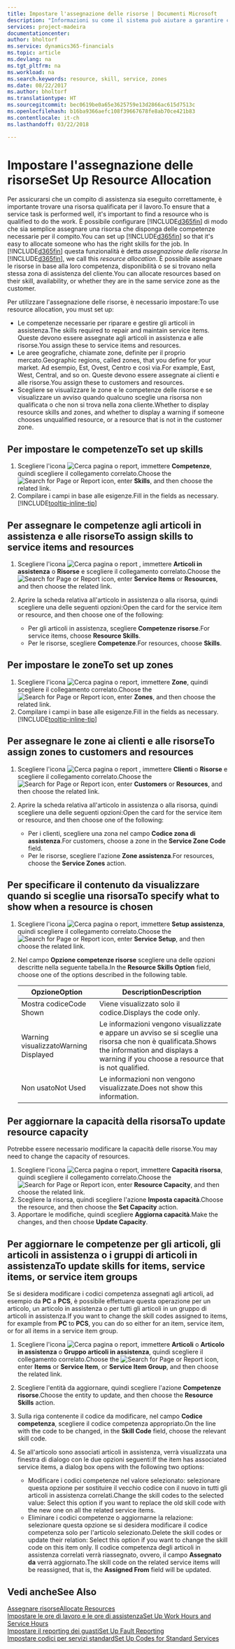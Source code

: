 ```yaml
---
title: Impostare l'assegnazione delle risorse | Documenti Microsoft
description: "Informazioni su come il sistema può aiutare a garantire che l'assegnazione venga fatta a chi ha le competenze necessarie per fornire a un servizio di assistenza."
services: project-madeira
documentationcenter: 
author: bholtorf
ms.service: dynamics365-financials
ms.topic: article
ms.devlang: na
ms.tgt_pltfrm: na
ms.workload: na
ms.search.keywords: resource, skill, service, zones
ms.date: 08/22/2017
ms.author: bholtorf
ms.translationtype: HT
ms.sourcegitcommit: bec0619be0a65e3625759e13d2866ac615d7513c
ms.openlocfilehash: b16ba9366aefc108f39667678fe8ab70ce421b83
ms.contentlocale: it-ch
ms.lasthandoff: 03/22/2018

---
```


# <a name="set-up-resource-allocation"></a><span data-ttu-id="cbcb8-103">Impostare l'assegnazione delle risorse</span><span class="sxs-lookup"><span data-stu-id="cbcb8-103">Set Up Resource Allocation</span></span>
<span data-ttu-id="cbcb8-104">Per assicurarsi che un compito di assistenza sia eseguito correttamente, è importante trovare una risorsa qualificata per il lavoro.</span><span class="sxs-lookup"><span data-stu-id="cbcb8-104">To ensure that a service task is performed well, it's important to find a resource who is qualified to do the work.</span></span> <span data-ttu-id="cbcb8-105">È possibile configurare [!INCLUDE[d365fin](includes/d365fin_md.md)] di modo che sia semplice assegnare una risorsa che disponga delle competenze necessarie per il compito.</span><span class="sxs-lookup"><span data-stu-id="cbcb8-105">You can set up [!INCLUDE[d365fin](includes/d365fin_md.md)] so that it's easy to allocate someone who has the right skills for the job.</span></span> <span data-ttu-id="cbcb8-106">In [!INCLUDE[d365fin](includes/d365fin_md.md)] questa funzionalità è detta _assegnazione delle risorse_.</span><span class="sxs-lookup"><span data-stu-id="cbcb8-106">In [!INCLUDE[d365fin](includes/d365fin_md.md)], we call this _resource allocation_.</span></span> <span data-ttu-id="cbcb8-107">È possibile assegnare le risorse in base alla loro competenza, disponibilità o se si trovano nella stessa zona di assistenza del cliente.</span><span class="sxs-lookup"><span data-stu-id="cbcb8-107">You can allocate resources based on their skill, availability, or whether they are in the same service zone as the customer.</span></span> 

<span data-ttu-id="cbcb8-108">Per utilizzare l'assegnazione delle risorse, è necessario impostare:</span><span class="sxs-lookup"><span data-stu-id="cbcb8-108">To use resource allocation, you must set up:</span></span>  
  
* <span data-ttu-id="cbcb8-109">Le competenze necessarie per riparare e gestire gli articoli in assistenza.</span><span class="sxs-lookup"><span data-stu-id="cbcb8-109">The skills required to repair and maintain service items.</span></span> <span data-ttu-id="cbcb8-110">Queste devono essere assegnate agli articoli in assistenza e alle risorse.</span><span class="sxs-lookup"><span data-stu-id="cbcb8-110">You assign these to service items and resources.</span></span>  
* <span data-ttu-id="cbcb8-111">Le aree geografiche, chiamate zone, definite per il proprio mercato.</span><span class="sxs-lookup"><span data-stu-id="cbcb8-111">Geographic regions, called zones, that you define for your market.</span></span> <span data-ttu-id="cbcb8-112">Ad esempio, Est, Ovest, Centro e così via.</span><span class="sxs-lookup"><span data-stu-id="cbcb8-112">For example, East, West, Central, and so on.</span></span> <span data-ttu-id="cbcb8-113">Queste devono essere assegnate ai clienti e alle risorse.</span><span class="sxs-lookup"><span data-stu-id="cbcb8-113">You assign these to customers and resources.</span></span>  
* <span data-ttu-id="cbcb8-114">Scegliere se visualizzare le zone e le competenze delle risorse e se visualizzare un avviso quando qualcuno sceglie una risorsa non qualificata o che non si trova nella zona cliente.</span><span class="sxs-lookup"><span data-stu-id="cbcb8-114">Whether to display resource skills and zones, and whether to display a warning if someone chooses unqualified resource, or a resource that is not in the customer zone.</span></span>  

## <a name="to-set-up-skills"></a><span data-ttu-id="cbcb8-115">Per impostare le competenze</span><span class="sxs-lookup"><span data-stu-id="cbcb8-115">To set up skills</span></span>
1. <span data-ttu-id="cbcb8-116">Scegliere l'icona ![Cerca pagina o report](media/ui-search/search_small.png "icona Cerca pagina o report"), immettere **Competenze**, quindi scegliere il collegamento correlato.</span><span class="sxs-lookup"><span data-stu-id="cbcb8-116">Choose the ![Search for Page or Report](media/ui-search/search_small.png "Search for Page or Report icon") icon, enter **Skills**, and then choose the related link.</span></span>  
2. <span data-ttu-id="cbcb8-117">Compilare i campi in base alle esigenze.</span><span class="sxs-lookup"><span data-stu-id="cbcb8-117">Fill in the fields as necessary.</span></span> [!INCLUDE[tooltip-inline-tip](includes/tooltip-inline-tip_md.md)]  

## <a name="to-assign-skills-to-service-items-and-resources"></a><span data-ttu-id="cbcb8-118">Per assegnare le competenze agli articoli in assistenza e alle risorse</span><span class="sxs-lookup"><span data-stu-id="cbcb8-118">To assign skills to service items and resources</span></span>
1. <span data-ttu-id="cbcb8-119">Scegliere l'icona ![Cerca pagina o report](media/ui-search/search_small.png "icona Cerca pagina o report") , immettere **Articoli in assistenza** o **Risorse** e scegliere il collegamento correlato.</span><span class="sxs-lookup"><span data-stu-id="cbcb8-119">Choose the ![Search for Page or Report](media/ui-search/search_small.png "Search for Page or Report icon") icon, enter **Service Items** or **Resources**, and then choose the related link.</span></span>  
2. <span data-ttu-id="cbcb8-120">Aprire la scheda relativa all'articolo in assistenza o alla risorsa, quindi scegliere una delle seguenti opzioni:</span><span class="sxs-lookup"><span data-stu-id="cbcb8-120">Open the card for the service item or resource, and then choose one of the following:</span></span>  
  
    * <span data-ttu-id="cbcb8-121">Per gli articoli in assistenza, scegliere **Competenze risorse**.</span><span class="sxs-lookup"><span data-stu-id="cbcb8-121">For service items, choose **Resource Skills**.</span></span>  
    * <span data-ttu-id="cbcb8-122">Per le risorse, scegliere **Competenze**.</span><span class="sxs-lookup"><span data-stu-id="cbcb8-122">For resources, choose **Skills**.</span></span>  

## <a name="to-set-up-zones"></a><span data-ttu-id="cbcb8-123">Per impostare le zone</span><span class="sxs-lookup"><span data-stu-id="cbcb8-123">To set up zones</span></span>
1. <span data-ttu-id="cbcb8-124">Scegliere l'icona ![Cerca pagina o report](media/ui-search/search_small.png "icona Cerca pagina o report"), immettere **Zone**, quindi scegliere il collegamento correlato.</span><span class="sxs-lookup"><span data-stu-id="cbcb8-124">Choose the ![Search for Page or Report](media/ui-search/search_small.png "Search for Page or Report icon") icon, enter **Zones**, and then choose the related link.</span></span>  
2. <span data-ttu-id="cbcb8-125">Compilare i campi in base alle esigenze.</span><span class="sxs-lookup"><span data-stu-id="cbcb8-125">Fill in the fields as necessary.</span></span> [!INCLUDE[tooltip-inline-tip](includes/tooltip-inline-tip_md.md)]  

## <a name="to-assign-zones-to-customers-and-resources"></a><span data-ttu-id="cbcb8-126">Per assegnare le zone ai clienti e alle risorse</span><span class="sxs-lookup"><span data-stu-id="cbcb8-126">To assign zones to customers and resources</span></span> 
1. <span data-ttu-id="cbcb8-127">Scegliere l'icona ![Cerca pagina o report](media/ui-search/search_small.png "icona Cerca pagina o report") , immettere **Clienti** o **Risorse** e scegliere il collegamento correlato.</span><span class="sxs-lookup"><span data-stu-id="cbcb8-127">Choose the ![Search for Page or Report](media/ui-search/search_small.png "Search for Page or Report icon") icon, enter **Customers** or **Resources**, and then choose the related link.</span></span>  
2. <span data-ttu-id="cbcb8-128">Aprire la scheda relativa all'articolo in assistenza o alla risorsa, quindi scegliere una delle seguenti opzioni:</span><span class="sxs-lookup"><span data-stu-id="cbcb8-128">Open the card for the service item or resource, and then choose one of the following:</span></span>  
  
    * <span data-ttu-id="cbcb8-129">Per i clienti, scegliere una zona nel campo **Codice zona di assistenza**.</span><span class="sxs-lookup"><span data-stu-id="cbcb8-129">For customers, choose a zone in the **Service Zone Code** field.</span></span>  
    * <span data-ttu-id="cbcb8-130">Per le risorse, scegliere l'azione **Zone assistenza**.</span><span class="sxs-lookup"><span data-stu-id="cbcb8-130">For resources, choose the **Service Zones** action.</span></span>  

## <a name="to-specify-what-to-show-when-a-resource-is-chosen"></a><span data-ttu-id="cbcb8-131">Per specificare il contenuto da visualizzare quando si sceglie una risorsa</span><span class="sxs-lookup"><span data-stu-id="cbcb8-131">To specify what to show when a resource is chosen</span></span>
1. <span data-ttu-id="cbcb8-132">Scegliere l'icona ![Cerca pagina o report](media/ui-search/search_small.png "icona Cerca pagina o report"), immettere **Setup assistenza**, quindi scegliere il collegamento correlato.</span><span class="sxs-lookup"><span data-stu-id="cbcb8-132">Choose the ![Search for Page or Report](media/ui-search/search_small.png "Search for Page or Report icon") icon, enter **Service Setup**, and then choose the related link.</span></span> 
2. <span data-ttu-id="cbcb8-133">Nel campo **Opzione competenze risorse** scegliere una delle opzioni descritte nella seguente tabella.</span><span class="sxs-lookup"><span data-stu-id="cbcb8-133">In the **Resource Skills Option** field, choose one of the options described in the following table.</span></span>  
  
    |<span data-ttu-id="cbcb8-134">**Opzione**</span><span class="sxs-lookup"><span data-stu-id="cbcb8-134">**Option**</span></span>|<span data-ttu-id="cbcb8-135">**Description**</span><span class="sxs-lookup"><span data-stu-id="cbcb8-135">**Description**</span></span>|  
    |------------|-------------|  
    |<span data-ttu-id="cbcb8-136">Mostra codice</span><span class="sxs-lookup"><span data-stu-id="cbcb8-136">Code Shown</span></span> | <span data-ttu-id="cbcb8-137">Viene visualizzato solo il codice.</span><span class="sxs-lookup"><span data-stu-id="cbcb8-137">Displays the code only.</span></span>|  
    |<span data-ttu-id="cbcb8-138">Warning visualizzato</span><span class="sxs-lookup"><span data-stu-id="cbcb8-138">Warning Displayed</span></span> | <span data-ttu-id="cbcb8-139">Le informazioni vengono visualizzate e appare un avviso se si sceglie una risorsa che non è qualificata.</span><span class="sxs-lookup"><span data-stu-id="cbcb8-139">Shows the information and displays a warning if you choose a resource that is not qualified.</span></span>|  
    |<span data-ttu-id="cbcb8-140">Non usato</span><span class="sxs-lookup"><span data-stu-id="cbcb8-140">Not Used</span></span> | <span data-ttu-id="cbcb8-141">Le informazioni non vengono visualizzate.</span><span class="sxs-lookup"><span data-stu-id="cbcb8-141">Does not show this information.</span></span>|  

## <a name="to-update-resource-capacity"></a><span data-ttu-id="cbcb8-142">Per aggiornare la capacità della risorsa</span><span class="sxs-lookup"><span data-stu-id="cbcb8-142">To update resource capacity</span></span>  
<span data-ttu-id="cbcb8-143">Potrebbe essere necessario modificare la capacità delle risorse.</span><span class="sxs-lookup"><span data-stu-id="cbcb8-143">You may need to change the capacity of resources.</span></span>  
  
1. <span data-ttu-id="cbcb8-144">Scegliere l'icona ![Cerca pagina o report](media/ui-search/search_small.png "icona Cerca pagina o report"), immettere **Capacità risorsa**, quindi scegliere il collegamento correlato.</span><span class="sxs-lookup"><span data-stu-id="cbcb8-144">Choose the ![Search for Page or Report](media/ui-search/search_small.png "Search for Page or Report icon") icon, enter **Resource Capacity**, and then choose the related link.</span></span>  
2. <span data-ttu-id="cbcb8-145">Scegliere la risorsa, quindi scegliere l'azione **Imposta capacità**.</span><span class="sxs-lookup"><span data-stu-id="cbcb8-145">Choose the resource, and then choose the **Set Capacity** action.</span></span>  
3. <span data-ttu-id="cbcb8-146">Apportare le modifiche, quindi scegliere **Aggiorna capacità**.</span><span class="sxs-lookup"><span data-stu-id="cbcb8-146">Make the changes, and then choose **Update Capacity**.</span></span>  

## <a name="to-update-skills-for-items-service-items-or-service-item-groups"></a><span data-ttu-id="cbcb8-147">Per aggiornare le competenze per gli articoli, gli articoli in assistenza o i gruppi di articoli in assistenza</span><span class="sxs-lookup"><span data-stu-id="cbcb8-147">To update skills for items, service items, or service item groups</span></span>
<span data-ttu-id="cbcb8-148">Se si desidera modificare i codici competenza assegnati agli articoli, ad esempio da **PC** a **PCS**, è possibile effettuare questa operazione per un articolo, un articolo in assistenza o per tutti gli articoli in un gruppo di articoli in assistenza.</span><span class="sxs-lookup"><span data-stu-id="cbcb8-148">If you want to change the skill codes assigned to items, for example from **PC** to **PCS**, you can do so either for an item, service item, or for all items in a service item group.</span></span>  
  
1. <span data-ttu-id="cbcb8-149">Scegliere l'icona ![Cerca pagina o report](media/ui-search/search_small.png "icona Cerca pagina o report"), immettere **Articoli** o **Articolo in assistenza** o **Gruppo articoli in assistenza**, quindi scegliere il collegamento correlato.</span><span class="sxs-lookup"><span data-stu-id="cbcb8-149">Choose the ![Search for Page or Report](media/ui-search/search_small.png "Search for Page or Report icon") icon, enter **Items** or **Service Item**, or **Service Item Group**, and then choose the related link.</span></span>  
2. <span data-ttu-id="cbcb8-150">Scegliere l'entità da aggiornare, quindi scegliere l'azione **Competenze risorse**.</span><span class="sxs-lookup"><span data-stu-id="cbcb8-150">Choose the entity to update, and then choose the **Resource Skills** action.</span></span>  
3. <span data-ttu-id="cbcb8-151">Sulla riga contenente il codice da modificare, nel campo **Codice competenza**, scegliere il codice competenza appropriato.</span><span class="sxs-lookup"><span data-stu-id="cbcb8-151">On the line with the code to be changed, in the **Skill Code** field, choose the relevant skill code.</span></span>  
4.  <span data-ttu-id="cbcb8-152">Se all'articolo sono associati articoli in assistenza, verrà visualizzata una finestra di dialogo con le due opzioni seguenti:</span><span class="sxs-lookup"><span data-stu-id="cbcb8-152">If the item has associated service items, a dialog box opens with the following two options:</span></span>  
  
    * <span data-ttu-id="cbcb8-153">Modificare i codici competenze nel valore selezionato: selezionare questa opzione per sostituire il vecchio codice con il nuovo in tutti gli articoli in assistenza correlati.</span><span class="sxs-lookup"><span data-stu-id="cbcb8-153">Change the skill codes to the selected value: Select this option if you want to replace the old skill code with the new one on all the related service items.</span></span>  
    * <span data-ttu-id="cbcb8-154">Eliminare i codici competenze o aggiornarne la relazione: selezionare questa opzione se si desidera modificare il codice competenza solo per l'articolo selezionato.</span><span class="sxs-lookup"><span data-stu-id="cbcb8-154">Delete the skill codes or update their relation: Select this option if you want to change the skill code on this item only.</span></span> <span data-ttu-id="cbcb8-155">Il codice competenza degli articoli in assistenza correlati verrà riassegnato, ovvero, il campo **Assegnato da** verrà aggiornato.</span><span class="sxs-lookup"><span data-stu-id="cbcb8-155">The skill code on the related service items will be reassigned, that is, the **Assigned From** field will be updated.</span></span>  
  
## <a name="see-also"></a><span data-ttu-id="cbcb8-156">Vedi anche</span><span class="sxs-lookup"><span data-stu-id="cbcb8-156">See Also</span></span>
[<span data-ttu-id="cbcb8-157">Assegnare risorse</span><span class="sxs-lookup"><span data-stu-id="cbcb8-157">Allocate Resources</span></span>](service-how-to-allocate-resources.md)  
[<span data-ttu-id="cbcb8-158">Impostare le ore di lavoro e le ore di assistenza</span><span class="sxs-lookup"><span data-stu-id="cbcb8-158">Set Up Work Hours and Service Hours</span></span>](service-how-setup-work-service-hours.md)  
[<span data-ttu-id="cbcb8-159">Impostare il reporting dei guasti</span><span class="sxs-lookup"><span data-stu-id="cbcb8-159">Set Up Fault Reporting</span></span>](service-how-setup-fault-reporting.md)  
[<span data-ttu-id="cbcb8-160">Impostare codici per servizi standard</span><span class="sxs-lookup"><span data-stu-id="cbcb8-160">Set Up Codes for Standard Services</span></span>](service-how-setup-service-coding.md)  
 


